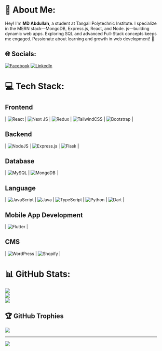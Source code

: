 # 💫 About Me:

Hey! I'm **MD Abdullah**, a student at Tangail Polytechnic Institute. I specialize in the MERN stack—MongoDB, Express.js, React, and Node. js—building dynamic web apps. Exploring SQL and advanced Full-Stack concepts keeps me engaged. Passionate about learning and growth in web development! 🚀




## 🌐 Socials:
[![Facebook](https://img.shields.io/badge/Facebook-%231877F2.svg?logo=Facebook&logoColor=white)](https://www.facebook.com/profile.php?id=100086184884085) [![LinkedIn](https://img.shields.io/badge/LinkedIn-%230077B5.svg?logo=linkedin&logoColor=white)](https://www.linkedin.com/in/md-abdullah-1907b8173/) 

# 💻 Tech Stack:

## Frontend
| ![React](https://img.shields.io/badge/react-%2320232a.svg?style=for-the-badge&logo=react&logoColor=%2361DAFB) | ![Next JS](https://img.shields.io/badge/Next-black?style=for-the-badge&logo=next.js&logoColor=white) | ![Redux](https://img.shields.io/badge/redux-%23593d88.svg?style=for-the-badge&logo=redux&logoColor=white) | ![TailwindCSS](https://img.shields.io/badge/tailwindcss-%2338B2AC.svg?style=for-the-badge&logo=tailwind-css&logoColor=white) | ![Bootstrap](https://img.shields.io/badge/bootstrap-%238511FA.svg?style=for-the-badge&logo=bootstrap&logoColor=white) |

## Backend
| ![NodeJS](https://img.shields.io/badge/node.js-6DA55F?style=for-the-badge&logo=node.js&logoColor=white) | ![Express.js](https://img.shields.io/badge/express.js-%23404d59.svg?style=for-the-badge&logo=express&logoColor=%2361DAFB) | ![Flask](https://img.shields.io/badge/Flask-%23000.svg?style=for-the-badge&logo=flask&logoColor=white) |

## Database
| ![MySQL](https://img.shields.io/badge/mysql-%2300000f.svg?style=for-the-badge&logo=mysql&logoColor=white) | ![MongoDB](https://img.shields.io/badge/MongoDB-%234ea94b.svg?style=for-the-badge&logo=mongodb&logoColor=white) |

## Language
| ![JavaScript](https://img.shields.io/badge/javascript-%23323330.svg?style=for-the-badge&logo=javascript&logoColor=%23F7DF1E) | ![Java](https://img.shields.io/badge/java-%23ED8B00.svg?style=for-the-badge&logo=openjdk&logoColor=white) | ![TypeScript](https://img.shields.io/badge/TypeScript-3178C6?style=for-the-badge&logo=typescript&logoColor=white) | ![Python](https://img.shields.io/badge/python-%2314354C.svg?style=for-the-badge&logo=python&logoColor=white) | ![Dart](https://img.shields.io/badge/Dart-%230175C2.svg?style=for-the-badge&logo=dart&logoColor=white) |

## Mobile App Development
| ![Flutter](https://img.shields.io/badge/Flutter-%2302569B.svg?style=for-the-badge&logo=flutter&logoColor=white) |

## CMS
| ![WordPress](https://img.shields.io/badge/WordPress-%2321759B.svg?style=for-the-badge&logo=wordpress&logoColor=white) | ![Shopify](https://img.shields.io/badge/Shopify-%237A8080.svg?style=for-the-badge&logo=shopify&logoColor=white) |




# 📊 GitHub Stats:
![](https://github-readme-stats.vercel.app/api?username=Md-Abdullah-321&theme=dark&hide_border=false&include_all_commits=true&count_private=true)<br/>
![](https://github-readme-streak-stats.herokuapp.com/?user=Md-Abdullah-321&theme=dark&hide_border=false)<br/>
![](https://github-readme-stats.vercel.app/api/top-langs/?username=Md-Abdullah-321&theme=dark&hide_border=false&include_all_commits=true&count_private=true&layout=compact)

## 🏆 GitHub Trophies
![](https://github-profile-trophy.vercel.app/?username=Md-Abdullah-321&theme=radical&no-frame=false&no-bg=true&margin-w=4)

---
[![](https://visitcount.itsvg.in/api?id=Md-Abdullah-321&icon=0&color=0)](https://visitcount.itsvg.in)

<!-- Proudly created with GPRM ( https://gprm.itsvg.in ) -->
